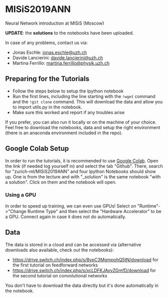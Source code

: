 # MISiS2019ANN
Neural Network introduction at MISiS (Moscow)

**UPDATE**: the **solutions** to the notebooks have been uploaded.

In case of any problems, contact us via:
 - Jonas Eschle: jonas.eschle@uzh.ch
 - Davide Lancierini: davide.lancierini@uzh.ch
 - Martina Ferrillo: martina.ferrillo@physik.uzh.ch

## Preparing for the Tutorials

 - Follow the steps below to setup the Ipython notebook
 - Run the first lines, including the line starting with the `!wget` command and the `!git clone` command. This will download the data and allow you to import utils.py in the notebook.
 - Make sure this worked and report if any troubles arise
 
If you prefer, you can also run it locally or on the machine of your choice. Feel free to download the notebooks, data and setup the right environment (there is an anaconda environment included in the repo).

## Google Colab Setup

In order to run the tutorials, it is recommended to use [Google Colab](https://colab.research.google.com/).
Open the link (if needed log yourself in) and select the tab "Github". There, search for "zurich-ml/MISiS2019ANN"
and four Ipython Notebooks should show up. One is from the lecture and with "_solution" is the same notebook "with a solution". Click on them and the notebook will open.

### Using a GPU

In order to speed up training, we can even use GPUs! Select on "Runtime"->"Change Runtime Type" and then select the "Hardware Accelerator" to be a GPU. Connect again in case it does not do automatically.

## Data

The data is stored in a cloud and can be accessed via (alternative downloads also available, check out the notebooks):

 - https://drive.switch.ch/index.php/s/8vpC3MgmpohQ5tN/download for the first tutorial on feedforward networks
 - https://drive.switch.ch/index.php/s/xcLDFKJAyyZGmfD/download for the second tutorial on convolutional networks
 
You don't have to download the data directly but it's done automatically in the notebook.
